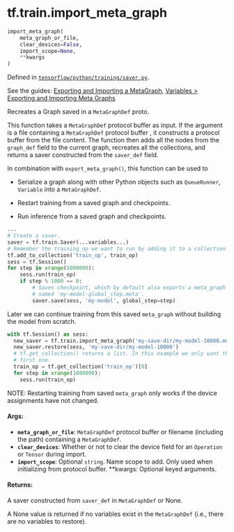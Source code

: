 <div itemscope itemtype="http://developers.google.com/ReferenceObject">
<meta itemprop="name" content="tf.train.import_meta_graph" />
</div>

# tf.train.import_meta_graph

``` python
import_meta_graph(
    meta_graph_or_file,
    clear_devices=False,
    import_scope=None,
    **kwargs
)
```



Defined in [`tensorflow/python/training/saver.py`](https://www.tensorflow.org/code/tensorflow/python/training/saver.py).

See the guides: [Exporting and Importing a MetaGraph](../../../../api_guides/python/meta_graph.md), [Variables > Exporting and Importing Meta Graphs](../../../../api_guides/python/state_ops.md#Exporting_and_Importing_Meta_Graphs)

Recreates a Graph saved in a `MetaGraphDef` proto.

This function takes a `MetaGraphDef` protocol buffer as input. If
the argument is a file containing a `MetaGraphDef` protocol buffer ,
it constructs a protocol buffer from the file content. The function
then adds all the nodes from the `graph_def` field to the
current graph, recreates all the collections, and returns a saver
constructed from the `saver_def` field.

In combination with `export_meta_graph()`, this function can be used to

* Serialize a graph along with other Python objects such as `QueueRunner`,
  `Variable` into a `MetaGraphDef`.

* Restart training from a saved graph and checkpoints.

* Run inference from a saved graph and checkpoints.

```Python
...
# Create a saver.
saver = tf.train.Saver(...variables...)
# Remember the training_op we want to run by adding it to a collection.
tf.add_to_collection('train_op', train_op)
sess = tf.Session()
for step in xrange(1000000):
    sess.run(train_op)
    if step % 1000 == 0:
        # Saves checkpoint, which by default also exports a meta_graph
        # named 'my-model-global_step.meta'.
        saver.save(sess, 'my-model', global_step=step)
```

Later we can continue training from this saved `meta_graph` without building
the model from scratch.

```Python
with tf.Session() as sess:
  new_saver = tf.train.import_meta_graph('my-save-dir/my-model-10000.meta')
  new_saver.restore(sess, 'my-save-dir/my-model-10000')
  # tf.get_collection() returns a list. In this example we only want the
  # first one.
  train_op = tf.get_collection('train_op')[0]
  for step in xrange(1000000):
    sess.run(train_op)
```

NOTE: Restarting training from saved `meta_graph` only works if the
device assignments have not changed.

#### Args:

* <b>`meta_graph_or_file`</b>: `MetaGraphDef` protocol buffer or filename (including
    the path) containing a `MetaGraphDef`.
* <b>`clear_devices`</b>: Whether or not to clear the device field for an `Operation`
    or `Tensor` during import.
* <b>`import_scope`</b>: Optional `string`. Name scope to add. Only used when
    initializing from protocol buffer.
  **kwargs: Optional keyed arguments.


#### Returns:

  A saver constructed from `saver_def` in `MetaGraphDef` or None.

  A None value is returned if no variables exist in the `MetaGraphDef`
  (i.e., there are no variables to restore).